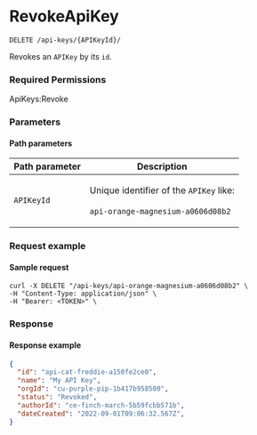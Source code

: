 # RevokeApiKey



`DELETE /api-keys/{APIKeyId}/`

Revokes an `APIKey` by its `id`.

### Required Permissions <a href="#scopes" id="scopes"></a>

ApiKeys:Revoke

### Parameters <a href="#request-body" id="request-body"></a>

#### Path parameters <a href="#path-parameters" id="path-parameters"></a>

| Path parameter | Description                                                                                                   |
| -------------- | ------------------------------------------------------------------------------------------------------------- |
| `APIKeyId`     | <p>Unique identifier of the <code>APIKey</code> like:<br><br><code>api-orange-magnesium-a0606d08b2</code></p> |

### Request example <a href="#request-example.1" id="request-example.1"></a>

#### Sample request <a href="#sample-request" id="sample-request"></a>

```shell
curl -X DELETE "/api-keys/api-orange-magnesium-a0606d08b2" \
-H "Content-Type: application/json" \
-H "Bearer: <TOKEN>" \
```

### Response <a href="#response" id="response"></a>

#### Response example <a href="#response-example" id="response-example"></a>

```json
{
  "id": "api-cat-freddie-a150fe2ce0",
  "name": "My API Key",
  "orgId": "cu-purple-pip-1b417b958500",
  "status": "Revoked",
  "authorId": "ce-finch-march-5b59fcbb571b",
  "dateCreated": "2022-09-01T09:06:32.567Z",
}
```
